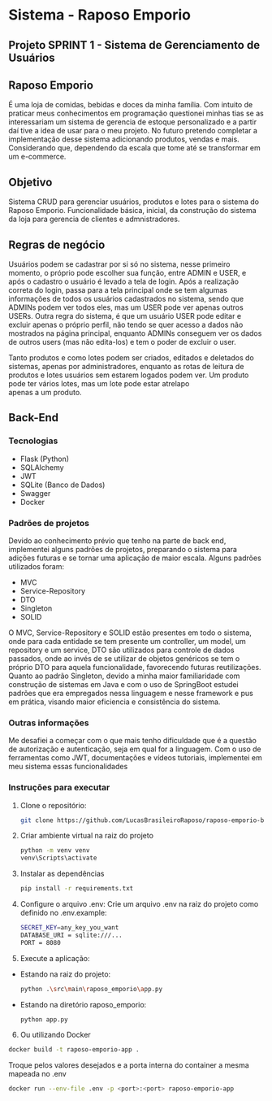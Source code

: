 # Sistema - Raposo Emporio
## Projeto SPRINT 1 - Sistema de Gerenciamento de Usuários

## Raposo Emporio
É uma loja de comidas, bebidas e doces da minha família. Com intuito de praticar meus conhecimentos em programação questionei minhas tias se as interessariam um sistema de gerencia de estoque personalizado e a partir daí tive a idea de usar para o meu projeto. No futuro pretendo completar a implementação desse sistema adicionando produtos, vendas e mais. Considerando que, dependendo da escala que tome até se transformar em um e-commerce.

## Objetivo
Sistema CRUD para gerenciar usuários, produtos e lotes para o sistema do Raposo Emporio. Funcionalidade básica, inicial, da construção do sistema da loja para gerencia de clientes e admnistradores.

## Regras de negócio
Usuários podem se cadastrar por si só no sistema, nesse primeiro momento, o próprio pode escolher sua função, entre ADMIN e USER, e após o cadastro o usuário é levado a tela de login. Após a realização correta do login, passa para a tela principal onde se tem algumas informações de todos os usuários cadastrados no sistema, sendo que ADMINs podem ver todos eles, mas um USER pode ver apenas outros USERs. Outra regra do sistema, é que um usuário USER pode editar e excluir apenas o próprio perfil, não tendo se quer acesso a dados não mostrados na página principal, enquanto ADMINs conseguem ver os dados de outros users (mas não edita-los) e tem o poder de excluir o user.

Tanto produtos e como lotes podem ser criados, editados e deletados do sistemas, apenas por administradores, enquanto as rotas de leitura de produtos e lotes usuários sem estarem logados podem ver. Um produto pode ter vários lotes, mas um lote pode estar atrelapo apenas a um produto.

## Back-End

### Tecnologias
- Flask (Python)
- SQLAlchemy
- JWT
- SQLite (Banco de Dados)
- Swagger
- Docker

### Padrões de projetos
Devido ao conhecimento prévio que tenho na parte de back end, implementei alguns padrões de projetos, preparando o sistema para adições futuras e se tornar uma aplicação de maior escala. Alguns padrões utilizados foram:
- MVC
- Service-Repository
- DTO
- Singleton
- SOLID

O MVC, Service-Repository e SOLID estão presentes em todo o sistema, onde para cada entidade se tem presente um controller, um model, um repository e um service, DTO são utilizados para controle de dados passados, onde ao invés de se utilizar de objetos genéricos se tem o próprio DTO para aquela funcionalidade, favorecendo futuras reutilizações. Quanto ao padrão Singleton, devido a minha maior familiaridade com construção de sistemas em Java e com o uso de SpringBoot estudei padrões que era empregados nessa linguagem e nesse framework e pus em prática, visando maior eficiencia e consistência do sistema.

### Outras informações
Me desafiei a começar com o que mais tenho dificuldade que é a questão de autorização e autenticação, seja em qual for a linguagem. Com o uso de ferramentas como JWT, documentações e vídeos tutoriais, implementei em meu sistema essas funcionalidades

### Instruções para executar

1. Clone o repositório:
   ```bash
   git clone https://github.com/LucasBrasileiroRaposo/raposo-emporio-backend.git
    ```

2. Criar ambiente virtual na raiz do projeto
   ```bash
   python -m venv venv
   venv\Scripts\activate
   ```

3. Instalar as dependências
   ```bash
   pip install -r requirements.txt
   ```

4. Configure o arquivo .env: Crie um arquivo .env na raiz do projeto como definido no .env.example:
    ```bash
    SECRET_KEY=any_key_you_want
    DATABASE_URI = sqlite:///...
    PORT = 8080
    ```

5. Execute a aplicação:
- Estando na raiz do projeto:
    ```bash
    python .\src\main\raposo_emporio\app.py
    ```
- Estando na diretório raposo_emporio:
    ```bash
    python app.py
    ```

6. Ou utilizando Docker
```bash
docker build -t raposo-emporio-app .
```
 Troque <port> pelos valores desejados e a porta interna do container a mesma mapeada no .env
```bash
docker run --env-file .env -p <port>:<port> raposo-emporio-app
```
